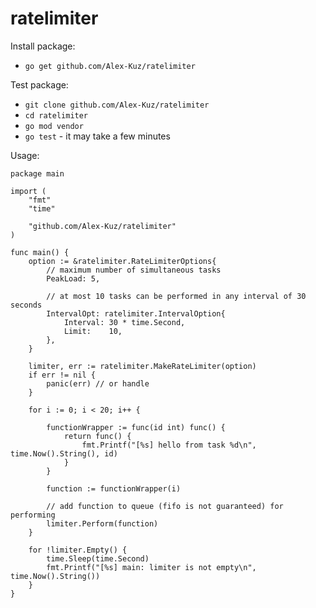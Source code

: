 # ratelimiter


Install package:

- `go get github.com/Alex-Kuz/ratelimiter`

Test package:

- `git clone github.com/Alex-Kuz/ratelimiter`
- `cd ratelimiter`
- `go mod vendor`
- `go test` - it may take a few minutes

Usage: 

```golang
package main

import (
	"fmt"
	"time"

	"github.com/Alex-Kuz/ratelimiter"
)

func main() {
	option := &ratelimiter.RateLimiterOptions{
		// maximum number of simultaneous tasks
		PeakLoad: 5,

		// at most 10 tasks can be performed in any interval of 30 seconds
		IntervalOpt: ratelimiter.IntervalOption{
			Interval: 30 * time.Second,
			Limit:    10,
		},
	}

	limiter, err := ratelimiter.MakeRateLimiter(option)
	if err != nil {
		panic(err) // or handle
	}

	for i := 0; i < 20; i++ {

		functionWrapper := func(id int) func() {
			return func() {
				fmt.Printf("[%s] hello from task %d\n", time.Now().String(), id)
			}
		}

		function := functionWrapper(i)

		// add function to queue (fifo is not guaranteed) for performing
		limiter.Perform(function)
	}

	for !limiter.Empty() {
		time.Sleep(time.Second)
		fmt.Printf("[%s] main: limiter is not empty\n", time.Now().String())
	}
}
```
